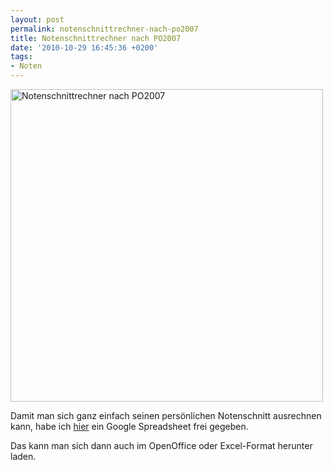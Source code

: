 ```yaml
---
layout: post
permalink: notenschnittrechner-nach-po2007
title: Notenschnittrechner nach PO2007
date: '2010-10-29 16:45:36 +0200'
tags:
- Noten
---
```

<p><img src="http://farm5.static.flickr.com/4124/5126168948_9bb1311d96.jpg" alt="Notenschnittrechner nach PO2007" width="500" /></p>
<p>Damit man sich ganz einfach seinen persönlichen Notenschnitt ausrechnen kann, habe ich <a href="https://spreadsheets.google.com/ccc?key=0AtTPpgm7INxMdFQ1Vk50X294UmM3cU1KaS1KNllDWnc&amp;hl=en&amp;authkey=CIaRkb4F">hier</a> ein Google Spreadsheet frei gegeben.</p>
<p>Das kann man sich dann auch im OpenOffice oder Excel-Format herunter laden.</p>
